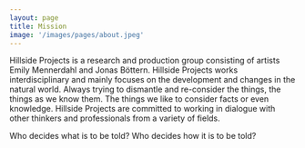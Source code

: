 ```yaml
---
layout: page
title: Mission
image: '/images/pages/about.jpeg'
---
```


Hillside Projects is a research and production group consisting of artists Emily Mennerdahl and Jonas Böttern. Hillside Projects works interdisciplinary and mainly focuses on the development and changes in the natural world. Always trying to dismantle and re-consider the things, the things as we know them. The things we like to consider facts or even knowledge. Hillside Projects are committed to working in dialogue with other thinkers and professionals from a variety of fields.

Who decides what is to be told?
Who decides how it is to be told?
